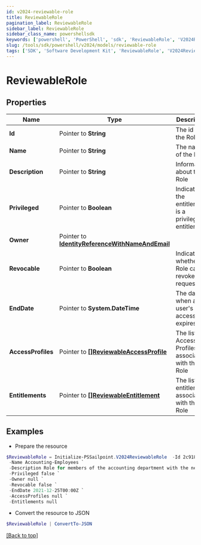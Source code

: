 ```yaml
---
id: v2024-reviewable-role
title: ReviewableRole
pagination_label: ReviewableRole
sidebar_label: ReviewableRole
sidebar_class_name: powershellsdk
keywords: ['powershell', 'PowerShell', 'sdk', 'ReviewableRole', 'V2024ReviewableRole'] 
slug: /tools/sdk/powershell/v2024/models/reviewable-role
tags: ['SDK', 'Software Development Kit', 'ReviewableRole', 'V2024ReviewableRole']
---
```



# ReviewableRole

## Properties

Name | Type | Description | Notes
------------ | ------------- | ------------- | -------------
**Id** |  Pointer to **String** | The id for the Role | [optional] 
**Name** |  Pointer to **String** | The name of the Role | [optional] 
**Description** |  Pointer to **String** | Information about the Role | [optional] 
**Privileged** |  Pointer to **Boolean** | Indicates if the entitlement is a privileged entitlement | [optional] 
**Owner** |  Pointer to [**IdentityReferenceWithNameAndEmail**](identity-reference-with-name-and-email) |  | [optional] 
**Revocable** |  Pointer to **Boolean** | Indicates whether the Role can be revoked or requested | [optional] 
**EndDate** |  Pointer to **System.DateTime** | The date when a user's access expires. | [optional] 
**AccessProfiles** |  Pointer to [**[]ReviewableAccessProfile**](reviewable-access-profile) | The list of Access Profiles associated with this Role | [optional] 
**Entitlements** |  Pointer to [**[]ReviewableEntitlement**](reviewable-entitlement) | The list of entitlements associated with this Role | [optional] 

## Examples

- Prepare the resource
```powershell
$ReviewableRole = Initialize-PSSailpoint.V2024ReviewableRole  -Id 2c91808a7190d06e0171993907fd0794 `
 -Name Accounting-Employees `
 -Description Role for members of the accounting department with the necessary Access Profiles `
 -Privileged false `
 -Owner null `
 -Revocable false `
 -EndDate 2021-12-25T00:00Z `
 -AccessProfiles null `
 -Entitlements null
```

- Convert the resource to JSON
```powershell
$ReviewableRole | ConvertTo-JSON
```


[[Back to top]](#) 

